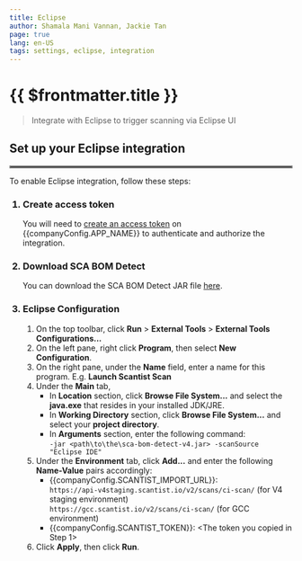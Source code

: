 ```yaml
---
title: Eclipse
author: Shamala Mani Vannan, Jackie Tan
page: true
lang: en-US
tags: settings, eclipse, integration
---
```


<script setup>
import { companyConfig } from '../../../../config/companyConfig.js'
</script>

<ClientOnly>

# {{ $frontmatter.title }}

> Integrate with Eclipse to trigger scanning via Eclipse UI

## Set up your Eclipse integration

<hr style="border:2px solid gray" />

To enable Eclipse integration, follow these steps:

<ol>
  <h3><li>Create access token</li></h3>

  You will need to <a href="../Access-Tokens">create an access token</a> on {{companyConfig.APP_NAME}} to authenticate and authorize the integration.

  <h3><li>Download SCA BOM Detect</li></h3>

  You can download the SCA BOM Detect JAR file <a href="https://download.scantist.io/sca-bom-detect-v4.jar">here</a>.

  <h3><li>Eclipse Configuration</li></h3>

  <ol>
    <li>On the top toolbar, click <b>Run</b> > <b>External Tools</b> > <b>External Tools Configurations...</b></li>
    <li>On the left pane, right click <b>Program</b>, then select <b>New Configuration</b>.</li>
    <li>On the right pane, under the <b>Name</b> field, enter a name for this program. E.g. <b>Launch Scantist Scan</b></li>
    <li>Under the <b>Main</b> tab,
      <ul>
        <li>In <b>Location</b> section, click <b>Browse File System...</b> and select the <b>java.exe</b> that resides in your installed JDK/JRE.</li>
        <li>In <b>Working Directory</b> section, click <b>Browse File System...</b> and select your <b>project directory</b>.</li>
        <li>In <b>Arguments</b> section, enter the following command: <br />
        <code>-jar &lt;path\to\the\sca-bom-detect-v4.jar&gt; -scanSource "Eclipse IDE"</code></li>
      </ul>
    </li>
    <li>Under the <b>Environment</b> tab, click <b>Add...</b> and enter the following <b>Name-Value</b> pairs accordingly:
      <ul>
        <li>{{companyConfig.SCANTIST_IMPORT_URL}}: <br /><code>https://api-v4staging.scantist.io/v2/scans/ci-scan/</code> (for V4 staging environment)
        <br /><code>https://gcc.scantist.io/v2/scans/ci-scan/</code> (for GCC environment)</li>
        <li>{{companyConfig.SCANTIST_TOKEN}}: &lt;The token you copied in Step 1&gt;</li>
      </ul>
    </li>
    <li>Click <b>Apply</b>, then click <b>Run</b>.</li>
  </ol>
</ol>

</ClientOnly>
